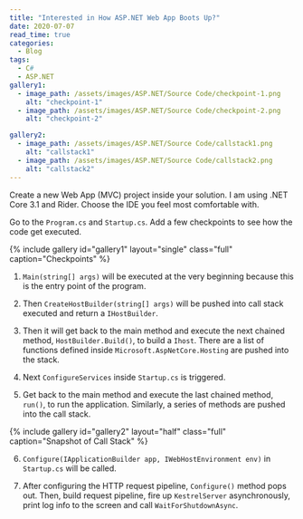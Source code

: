 ```yaml
---
title: "Interested in How ASP.NET Web App Boots Up?"
date: 2020-07-07
read_time: true
categories:
  - Blog
tags:
  - C#
  - ASP.NET
gallery1:
  - image_path: /assets/images/ASP.NET/Source Code/checkpoint-1.png
    alt: "checkpoint-1"
  - image_path: /assets/images/ASP.NET/Source Code/checkpoint-2.png
    alt: "checkpoint-2"

gallery2:
  - image_path: /assets/images/ASP.NET/Source Code/callstack1.png
    alt: "callstack1"
  - image_path: /assets/images/ASP.NET/Source Code/callstack2.png
    alt: "callstack2"
---
```


Create a new Web App (MVC) project inside your solution. I am using .NET Core 3.1 and Rider. Choose the IDE you feel most comfortable with.

Go to the `Program.cs` and `Startup.cs`. Add a few checkpoints to see how the code get executed.

{% include gallery id="gallery1" layout="single" class="full" caption="Checkpoints" %}

1. `Main(string[] args)` will be executed at the very beginning because this is the entry point of the program.

2. Then `CreateHostBuilder(string[] args)` will be pushed into call stack executed and return a `IHostBuilder`.

3. Then it will get back to the main method and execute the next chained method, `HostBuilder.Build()`, to build a `Ihost`. There are a list of functions defined inside `Microsoft.AspNetCore.Hosting` are pushed into the stack.

4. Next `ConfigureServices` inside `Startup.cs` is triggered.

5. Get back to the main method and execute the last chained method, `run()`, to run the application. Similarly, a series of methods are pushed into the call stack.

{% include gallery id="gallery2" layout="half" class="full" caption="Snapshot of Call Stack" %}

6. `Configure(IApplicationBuilder app, IWebHostEnvironment env)` in `Startup.cs` will be called.

7. After configuring the HTTP request pipeline, `Configure()` method pops out. Then, build request pipeline, fire up `KestrelServer` asynchronously, print log info to the screen and call `WaitForShutdownAsync`.
   <img src="{{ site.url }}{{ site.baseurl }}/assets/images/ASP.NET/Source Code/console1.png" alt="" class="full">
